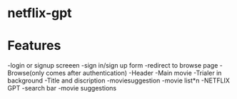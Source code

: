 # netflix-gpt
    

# Features
-login or signup screeen
    -sign in/sign up form
        -redirect to browse page
-Browse(only comes after authentication)
    -Header
    -Main movie
        -Trialer in background
        -Title and discription
        -moviesuggestion 
            -movie list*n 
-NETFLIX GPT
    -search bar
    -movie suggestions

